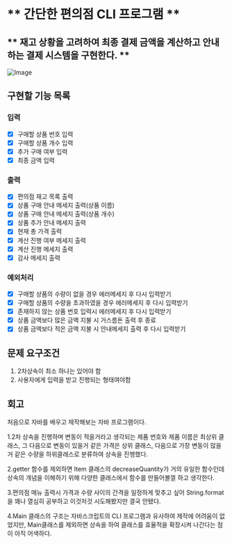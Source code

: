 # ** 간단한 편의점 CLI 프로그램 **
## ** 재고 상황을 고려하여 최종 결제 금액을 계산하고 안내하는 결제 시스템을 구현한다. **

![Image](https://github.com/user-attachments/assets/3ff4c429-9c85-4570-bf8e-8b56197e692e)

## 구현할 기능 목록

### 입력
- [X] 구매할 상품 번호 입력
- [X] 구매할 상품 개수 입력
- [X] 추가 구매 여부 입력
- [X] 최종 금액 입력

### 출력
- [X] 편의점 재고 목록 출력
- [X] 상품 구매 안내 메세지 출력(상품 이름)
- [X] 상품 구매 안내 메세지 출력(상품 개수)
- [X] 상품 추가 안내 메세지 출력
- [X] 현재 총 가격 출력
- [X] 계산 진행 여부 메세지 출력
- [X] 계산 진행 메세지 출력
- [X] 감사 메세지 출력

### 예외처리
- [X] 구매할 상품의 수량이 없을 경우 에러메세지 후 다시 입력받기
- [X] 구매할 상품의 수량을 초과하였을 경우 에러메세지 후 다시 입력받기
- [X] 존재하지 않는 상품 번호 입력시 에러메세지 후 다시 입력받기
- [X] 상품 금액보다 많은 금액 지불 시 거스름돈 출력 후 종료
- [X] 상품 금액보다 적은 금액 지불 시 안내메세지 출력 후 다시 입력받기

## 문제 요구조건
1. 2차상속이 최소 하나는 있어야 함
2. 사용자에게 입력을 받고 진행되는 형태여야함

## 회고
처음으로 자바를 배우고 제작해보는 자바 프로그램이다.   

1.2차 상속을 진행하며 변동이 적을거라고 생각되는 제품 번호와 제품 이름은 최상위 클래스, 그 다음으로 변동이 있을거 같은 가격은 상위 클래스, 다음으로 가장 변동이 많을 거 같은 수량을 하위클래스로 분류하여 상속을 진행했다.

2.getter 함수를 제외하면 Item 클래스의 decreaseQuantity가 거의 유일한 함수인데 상속의 개념을 이해하기 위해 다양한 클래스에서 함수를 만들어볼껄 하고 생각한다. 

3.편의점 메뉴 출력시 가격과 수량 사이의 간격을 일정하게 맞추고 싶어 String.format을 꽤나 열심히 공부하고 이것저것 시도해봤지만 결국 안됐다.

4.Main 클래스의 구조는 자바스크립트의 CLI 프로그램과 유사하여 제작에 어려움이 없었지만, Main클래스를 제외하면 상속을 하여 클래스를 효율적을 확장시켜 나간다는 점이 아직 어색하다.







